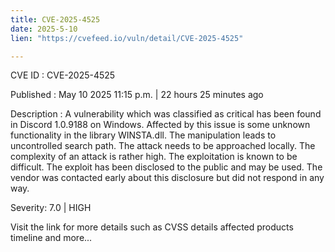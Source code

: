 ```yaml
---
title: CVE-2025-4525
date: 2025-5-10
lien: "https://cvefeed.io/vuln/detail/CVE-2025-4525"

---
```


CVE ID : CVE-2025-4525

Published :  May 10
2025
11:15 p.m. | 22 hours
25 minutes ago

Description : A vulnerability
which was classified as critical
has been found in Discord 1.0.9188 on Windows. Affected by this issue is some unknown functionality in the library WINSTA.dll. The manipulation leads to uncontrolled search path. The attack needs to be approached locally. The complexity of an attack is rather high. The exploitation is known to be difficult. The exploit has been disclosed to the public and may be used. The vendor was contacted early about this disclosure but did not respond in any way.

Severity: 7.0 | HIGH

Visit the link for more details
such as CVSS details
affected products
timeline
and more...
